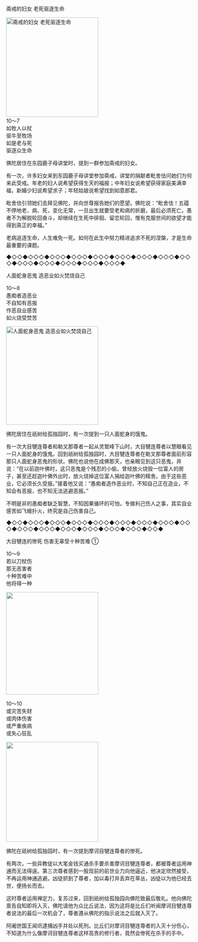 斋戒的妇女 老死驱逐生命

<div class="e2">
<img src="images/fjj-46-1.jpg" width="250" height="269" alt="斋戒的妇女 老死驱逐生命"/>
<div>
10～7<br>
 如牧人以杖<br>
 驱牛至牧场<br>
 如是老与死<br>
 驱逐众生命<br>
 
</div>
</div>



佛陀居住在东园鹿子母讲堂时，提到一群参加斋戒的妇女。

有一次，许多妇女来到东园鹿子母讲堂参加斋戒，讲堂的捐献者毗舍佉问她们为何来此受戒。年老的妇人说希望获得生天的福报；中年妇女说希望获得家庭美满幸福，新婚少妇说希望求子；年轻姑娘说希望找到如意郎君。

毗舍佉引领她们去拜见佛陀，并向世尊报告她们的愿望。佛陀说：“毗舍佉！五蕴不停地老、病、死，变化无常，一旦出生就要受老和病的折磨，最后必须死亡。愚者不为解脱轮回奋斗，却继续在生死中徘徊、留恋轮回，惟有克服世间的欲望才能得到真正的幸福。”

老病追逐生命，人生难免一死。如何在此生中努力精进追求不死的涅槃，才是生命最重要的课题。

◆◇◇◆◇◇◇◆◇◇◇◆◇◇◇◆◇◇◇◆◇◇◇◆◇◇◇◆◇◇◇◆◇◇◇◆◇◇◇◆◇◇◇◆◇◇◇◆◇◇◇◆◇◇◇◆

人面蛇身恶鬼 造恶业如火焚烧自己

<div class="e2">
<div>
 <p class="p13-5">10～8<br>
 愚痴者造恶业<br>
 不自知有恶报<br>
 作恶自业感苦<br>
 如火烧受焚苦<br>
 </p> 
</div>
<img src="images/fjj-46-2.jpg" width="250" height="266" alt="人面蛇身恶鬼 造恶业如火焚烧自己"/>
</div>

佛陀居住在祇树给孤独园时，有一次提到一只人面蛇身的饿鬼。

有一次大目犍连尊者和勒叉那尊者一起从灵鹫峰下山时，大目犍连尊者以慧眼看见一只人面蛇身的饿鬼。回到祇树给孤独园时，大目犍连尊者在勒叉那尊者面前形容那只人面蛇身恶鬼的形状。佛陀也说他在成佛那天，也亲眼见到这只恶鬼，并说：“在以前迦叶佛时，这只恶鬼是个残忍的小偷，曾经放火烧毁一位富人的房子，甚至还趁迦叶佛外出时，放火烧掉这位富人捐给迦叶佛的精舍。由于这些恶业，它必须长久受报。”接着他又说：“愚痴者造作恶业时，不知自己正在造业，不知会有恶报，也不知无法逃避恶报。”

不明是非的愚痴者缺乏智慧，不知因果循环的可怕，专做利己伤人之事，其实自业感苦如飞蛾扑火，终究是自己伤害自己。

◆◇◇◆◇◇◇◆◇◇◇◆◇◇◇◆◇◇◇◆◇◇◇◆◇◇◇◆◇◇◇◆◇◇◇◆◇◇◇◆◇◇◇◆◇◇◇◆◇◇◇◆◇◇◇◆◇◇◇◆◇◇◆



大目犍连的惨死 伤害无辜受十种苦难 ①



<div class="e2">
<div>
 <p class="p13-5">10～9<br>
 若以刀杖伤<br>
 那无恶害者<br>
 十种苦难中<br>
 他将得一种<br>
 </p> 
</div>
<img src="images/fjj-46-3.jpg" width="250" height="277" alt=""/>
</div>

<div class="e2">
<div>
 <p class="p13-5">10～10<br>
 或灾苦失财<br>
 或肉体伤害<br>
 或严重疾病<br>
 或失心狂乱</p> 
</div>
<img src="images/fjj-46-4.jpg" width="250" height="270" alt=""/>
</div>

佛陀在祇树给孤独园时，有一次提到摩诃目犍连尊者的惨死。

有两次，一些异教徒以大笔金钱买通杀手要杀害摩诃目犍连尊者，都被尊者运用神通而无法得逞。第三次尊者感到一股现前的前世业力向他逼近，他决定欣然接受，不再运用神通逃避。凶徒抓到了尊者，加以毒打并丢弃在草丛，凶徒以为他已经去世，便扬长而去。

这时尊者运用禅定力，复苏过来，回到祇树给孤独园向佛陀致最后敬礼。他向佛陀禀告自知即将入灭，佛陀请他为众比丘说法，因为这将是比丘们听闻摩诃目犍连尊者说法的最后一次机会了，尊者遵从佛陀的指示说法之后就入灭了。

阿阇世国王闻讯逮捕凶手并处以死刑。比丘们对摩诃目犍连尊者的入灭十分伤心，不知道为什么像摩诃目犍连尊者这样高贵的修行者，竟然会惨死在杀手的手中。
